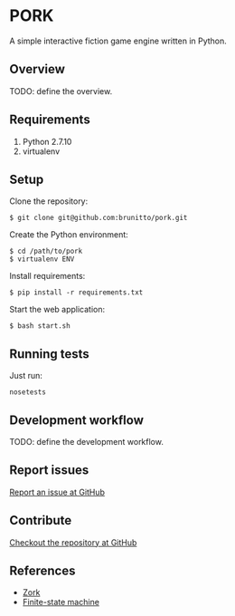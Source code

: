 # PORK

A simple interactive fiction game engine written in Python.

## Overview

TODO: define the overview.

## Requirements

1. Python 2.7.10
2. virtualenv

## Setup

Clone the repository:

    $ git clone git@github.com:brunitto/pork.git

Create the Python environment:

    $ cd /path/to/pork
    $ virtualenv ENV

Install requirements:

    $ pip install -r requirements.txt

Start the web application:

    $ bash start.sh

## Running tests

Just run:

    nosetests

## Development workflow

TODO: define the development workflow.

## Report issues

[Report an issue at GitHub](https://github.com/brunitto/pork/issues)

## Contribute

[Checkout the repository at GitHub](https://github.com/brunitto/pork)

## References

* [Zork](https://en.wikipedia.org/wiki/Zork)
* [Finite-state machine](https://en.wikipedia.org/wiki/Finite-state_machine)

